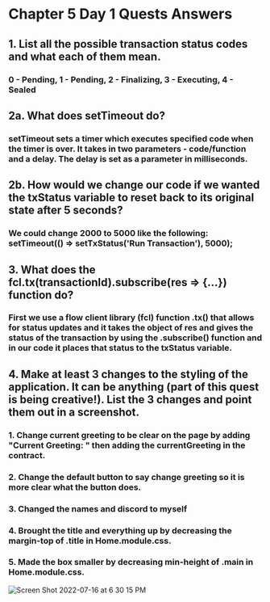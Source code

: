 # Chapter 5 Day 1 Quests Answers

## 1. List all the possible transaction status codes and what each of them mean.

### 0 - Pending, 1 - Pending, 2 - Finalizing, 3 - Executing, 4 - Sealed

## 2a. What does setTimeout do?

### setTimeout sets a timer which executes specified code when the timer is over. It takes in two parameters - code/function and a delay. The delay is set as a parameter in milliseconds. 

## 2b. How would we change our code if we wanted the txStatus variable to reset back to its original state after 5 seconds?

### We could change 2000 to 5000 like the following: setTimeout(() => setTxStatus('Run Transaction'), 5000);

## 3. What does the fcl.tx(transactionId).subscribe(res => {...}) function do?

### First we use a flow client library (fcl) function .tx() that allows for status updates and it takes the object of res and gives the status of the transaction by using the .subscribe() function and in our code it places that status to the txStatus variable.

## 4. Make at least 3 changes to the styling of the application. It can be anything (part of this quest is being creative!). List the 3 changes and point them out in a screenshot.

### 1. Change current greeting to be clear on the page by adding "Current Greeting: " then adding the currentGreeting in the contract.
### 2. Change the default button to say change greeting so it is more clear what the button does.
### 3. Changed the names and discord to myself 
### 4. Brought the title and everything up by decreasing the margin-top of .title in Home.module.css.
### 5. Made the box smaller by decreasing min-height of .main in Home.module.css.
![Screen Shot 2022-07-16 at 6 30 15 PM](https://user-images.githubusercontent.com/104539205/179375015-bc955a05-bc38-4c1c-9b2a-cbc7bf8ddf8d.png)

